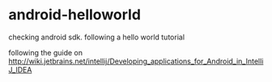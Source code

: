 android-helloworld
==================

checking android sdk. following a hello world tutorial

following the guide on http://wiki.jetbrains.net/intellij/Developing_applications_for_Android_in_IntelliJ_IDEA